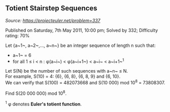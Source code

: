 Totient Stairstep Sequences
---------------------------

*Source: https://projecteuler.net/problem=337*

Published on Saturday, 7th May 2011, 10:00 pm; Solved by 332; Difficulty
rating: 70%

Let {a~1~, a~2~,..., a~n~} be an integer sequence of length n such that:

-   a~1~ = 6
-   for all 1 ≤ i \< n : φ(a~i~) \< φ(a~i+1~) \< a~i~ \< a~i+1~<sup>1</sup>

Let S(N) be the number of such sequences with a~n~ ≤ N.\
 For example, S(10) = 4: {6}, {6, 8}, {6, 8, 9} and {6, 10}.\
 We can verify that S(100) = 482073668 and S(10 000) mod 10<sup>8</sup> =
73808307.

Find S(20 000 000) mod 10<sup>8</sup>.

<sup>1</sup> φ denotes **Euler's totient function**.
